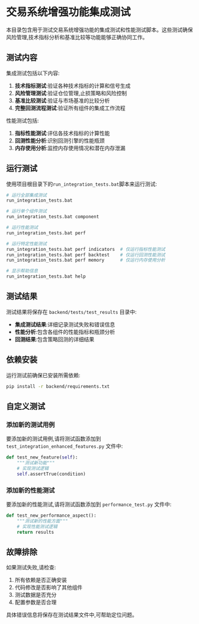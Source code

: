 # 交易系统增强功能集成测试

本目录包含用于测试交易系统增强功能的集成测试和性能测试脚本。这些测试确保风险管理,技术指标分析和基准比较等功能能够正确协同工作。

## 测试内容

集成测试包括以下内容:

1. **技术指标测试**:验证各种技术指标的计算和信号生成
2. **风险管理测试**:验证仓位管理,止损策略和风险控制
3. **基准比较测试**:验证与市场基准的比较分析
4. **完整回测流程测试**:验证所有组件的集成工作流程

性能测试包括:

1. **指标性能测试**:评估各技术指标的计算性能
2. **回测性能分析**:识别回测引擎的性能瓶颈
3. **内存使用分析**:监控内存使用情况和潜在内存泄漏

## 运行测试

使用项目根目录下的`run_integration_tests.bat`脚本来运行测试:

```bash
# 运行全部集成测试
run_integration_tests.bat

# 运行单个组件测试
run_integration_tests.bat component

# 运行性能测试
run_integration_tests.bat perf

# 运行特定性能测试
run_integration_tests.bat perf indicators  # 仅运行指标性能测试
run_integration_tests.bat perf backtest    # 仅运行回测性能测试
run_integration_tests.bat perf memory      # 仅运行内存使用分析

# 显示帮助信息
run_integration_tests.bat help
```

## 测试结果

测试结果将保存在 `backend/tests/test_results` 目录中:

- **集成测试结果**:详细记录测试失败和错误信息
- **性能分析**:包含各组件的性能指标和瓶颈分析
- **回测结果**:包含策略回测的详细结果

## 依赖安装

运行测试前确保已安装所需依赖:

```bash
pip install -r backend/requirements.txt
```

## 自定义测试

### 添加新的测试用例

要添加新的测试用例,请将测试函数添加到 `test_integration_enhanced_features.py` 文件中:

```python
def test_new_feature(self):
    """测试新功能"""
    # 实现测试逻辑
    self.assertTrue(condition)
```

### 添加新的性能测试

要添加新的性能测试,请将测试函数添加到 `performance_test.py` 文件中:

```python
def test_new_performance_aspect():
    """测试新的性能方面"""
    # 实现性能测试逻辑
    return results
```

## 故障排除

如果测试失败,请检查:

1. 所有依赖是否正确安装
2. 代码修改是否影响了其他组件
3. 测试数据是否充分
4. 配置参数是否合理

具体错误信息将保存在测试结果文件中,可帮助定位问题。 
